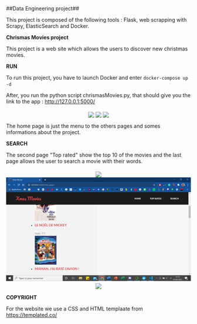 ##Data Engineering project##

This project is composed of the following tools : Flask, web scrapping with Scrapy, ElasticSearch and Docker.

**Chrismas Movies project**

This project is a web site which allows the users to discover new christmas movies.

**RUN**

To run this project, you have to launch Docker and enter 
`docker-compose up -d`

After, you run the python script chrismasMovies.py, that should give you the link to the app : http://127.0.0.1:5000/

<p align= "center">
<img src="img/image1.png"  align="middle">
<img src="img/image2.png"  align="middle">
<img src="img/image3.png"  align="middle">
</p>

The home page is just the menu to the others pages and somes informations about the project.

**SEARCH**

The second page "Top rated" show the top 10 of the movies and the last page allows the user to search a movie with their words. 

<p align= "center">
<img src="img/image4.png"  align="middle">
<img src="img/image5.png"  align="middle">
<img src="img/image6.png"  align="middle">
</p>

**COPYRIGHT**

For the website we use a CSS and HTML templaate from https://templated.co/
